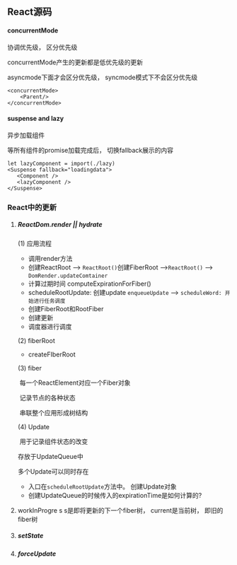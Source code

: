 ## React源码

#### concurrentMode

协调优先级， 区分优先级

concurrentMode产生的更新都是低优先级的更新

asyncmode下面才会区分优先级， syncmode模式下不会区分优先级

```
<concurrentMode>
	<Parent/>
</concurrentMode>
```

#### suspense  and lazy

异步加载组件

等所有组件的promise加载完成后， 切换fallback展示的内容   

```
let lazyComponent = import(./lazy)
<Suspense fallback="loadingdata">
   <Component />
   <lazyComponent />
</Suspense>
```

### React中的更新

1. ##### ReactDom.render || hydrate

   (1) 应用流程

   - 调用render方法
   - 创建ReactRoot --> `ReactRoot()`创建FiberRoot -->`ReactRoot()` -->    `DomRender.updateComtainer`
   - 计算过期时间 computeExpirationForFiber()
   - scheduleRootUpdate: 创建update `enqueueUpdate` -->  `scheduleWord: 开始进行任务调度`
   - 创建FiberRoot和RootFiber
   - 创建更新
   - 调度器进行调度

   (2) fiberRoot

   - createFIberRoot

   (3)   fiber

   ​	每一个ReactElement对应一个Fiber对象

   ​    记录节点的各种状态

   ​    串联整个应用形成树结构

   (4)  Update

   ​	用于记录组件状态的改变

      存放于UpdateQueue中

      多个Update可以同时存在

   - 入口在`scheduleRootUpdate`方法中。 创建Update对象
   - 创建UpdateQueue的时候传入的expirationTime是如何计算的?

2. workInProgre s s是即将更新的下一个fiber树， current是当前树， 即旧的fiber树

3. ##### setState

4. ##### forceUpdate

#### 